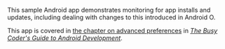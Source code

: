 This sample Android app demonstrates
monitoring for app installs and updates, including dealing with changes to this introduced in Android O.

This app is covered in 
[the chapter on advanced preferences](https://commonsware.com/Android/previews/advanced-preferences)
in [*The Busy Coder's Guide to Android Development*](https://commonsware.com/Android/).

